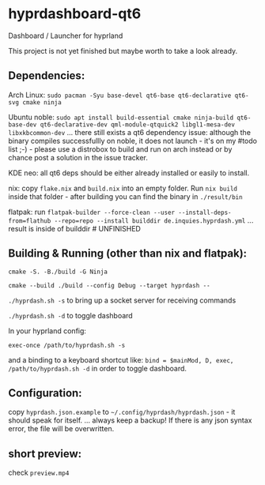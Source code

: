 # hyprdashboard-qt6
Dashboard / Launcher for hyprland

This project is not yet finished but maybe worth to take a look already.

## Dependencies:
Arch Linux: `sudo pacman -Syu base-devel qt6-base qt6-declarative qt6-svg cmake ninja`

Ubuntu noble: `sudo apt install build-essential cmake ninja-build qt6-base-dev qt6-declarative-dev qml-module-qtquick2 libgl1-mesa-dev libxkbcommon-dev`
... there still exists a qt6 dependency issue: although the binary compiles successfullly on noble, it does not launch - it's on my #todo list ;-) - please use a distrobox to build and run on arch instead or by chance post a solution in the issue tracker.

KDE neo: all qt6 deps should be either already installed or easily to install.

nix: copy `flake.nix` and `build.nix` into an empty folder. Run `nix build` inside that folder - after building you can find the binary in `./result/bin`

flatpak: run `flatpak-builder --force-clean --user --install-deps-from=flathub --repo=repo --install builddir de.inquies.hyprdash.yml` ... result is inside of builddir # UNFINISHED

## Building & Running (other than nix and flatpak):
`cmake -S. -B./build -G Ninja`

`cmake --build ./build --config Debug --target hyprdash --`

`./hyprdash.sh -s` to bring up a socket server for receiving commands

`./hyprdash.sh -d` to toggle dashboard

In your hyprland config:

`exec-once /path/to/hyprdash.sh -s`

and a binding to a keyboard shortcut like: `bind = $mainMod, D, exec, /path/to/hyprdash.sh -d` in order to toggle dashboard.

 ## Configuration:
 copy `hyprdash.json.example` to `~/.config/hyprdash/hyprdash.json` - it should speak for itself.
... always keep a backup! If there is any json syntax error, the file will be overwritten.

## short preview:
check `preview.mp4`
